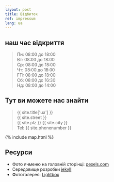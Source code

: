 ```yaml
---
layout: post
title: Відбиток
ref: impressum
lang: ua
---
```


## наш час відкриття

> Пн: 08:00 до 18:00  
> Вт: 08:00 до 18:00  
> Ср: 08:00 до 18:00  
> Чт: 08:00 до 18:00  
> FП: 08:00 до 18:00  
> Сб: 08:00 до 16:30  
> Нд: 08:00 до 14:00  

## Тут ви можете нас знайти

> {{ site.title['ua'] }}  
> {{ site.street }}  
> {{ site.plz }} {{ site.city }}  
> Tel: {{ site.phonenumber }}

{% include map.html %}

## Ресурси

* Фото ячменю на головній сторінці:
  [pexels.com](https://www.pexels.com/de-de/foto/anbau-ausserorts-bauernhof-ernte-533346/)
* Середовище розробки [jekyll](https://jekyllrb.com/)
* Фотогалерея: [Lightbox](https://jekyllcodex.org/without-plugin/lightbox/)
